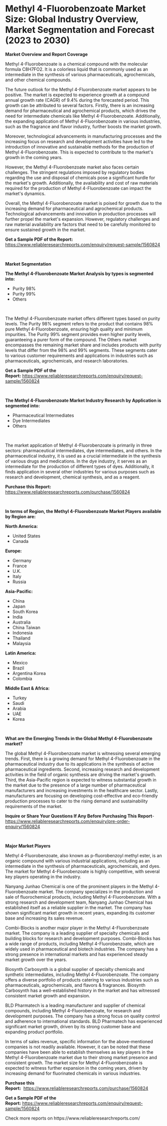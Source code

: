 <p><h1>Methyl 4-Fluorobenzoate Market Size: Global Industry Overview, Market Segmentation and Forecast (2023 to 2030)</h1></p><p><strong>Market Overview and Report Coverage</strong></p>
<p><p>Methyl 4-Fluorobenzoate is a chemical compound with the molecular formula C8H7FO2. It is a colorless liquid that is commonly used as an intermediate in the synthesis of various pharmaceuticals, agrochemicals, and other chemical compounds.</p><p>The future outlook for the Methyl 4-Fluorobenzoate market appears to be positive. The market is expected to experience growth at a compound annual growth rate (CAGR) of 9.4% during the forecasted period. This growth can be attributed to several factors. Firstly, there is an increasing demand for pharmaceutical and agrochemical products, which drives the need for intermediate chemicals like Methyl 4-Fluorobenzoate. Additionally, the expanding application of Methyl 4-Fluorobenzoate in various industries, such as the fragrance and flavor industry, further boosts the market growth.</p><p>Moreover, technological advancements in manufacturing processes and the increasing focus on research and development activities have led to the introduction of innovative and sustainable methods for the production of Methyl 4-Fluorobenzoate. This is expected to contribute to the market's growth in the coming years.</p><p>However, the Methyl 4-Fluorobenzoate market also faces certain challenges. The stringent regulations imposed by regulatory bodies regarding the use and disposal of chemicals pose a significant hurdle for the market's growth. Additionally, the availability and cost of raw materials required for the production of Methyl 4-Fluorobenzoate can impact the market's dynamics.</p><p>Overall, the Methyl 4-Fluorobenzoate market is poised for growth due to the increasing demand for pharmaceutical and agrochemical products. Technological advancements and innovation in production processes will further propel the market's expansion. However, regulatory challenges and raw material availability are factors that need to be carefully monitored to ensure sustained growth in the market.</p></p>
<p><strong>Get a Sample PDF of the Report:</strong> <a href="https://www.reliableresearchreports.com/enquiry/request-sample/1560824">https://www.reliableresearchreports.com/enquiry/request-sample/1560824</a></p>
<p>&nbsp;</p>
<p><strong>Market Segmentation</strong></p>
<p><strong>The Methyl 4-Fluorobenzoate Market Analysis by types is segmented into:</strong></p>
<p><ul><li>Purity 98%</li><li>Purity 99%</li><li>Others</li></ul></p>
<p>&nbsp;</p>
<p><p>The Methyl 4-Fluorobenzoate market offers different types based on purity levels. The Purity 98% segment refers to the product that contains 98% pure Methyl 4-Fluorobenzoate, ensuring high quality and minimum impurities. The Purity 99% segment provides even higher purity levels, guaranteeing a purer form of the compound. The Others market encompasses the remaining market share and includes products with purity levels that differ from the 98% and 99% segments. These segments cater to various customer requirements and applications in industries such as pharmaceuticals, agrochemicals, and research laboratories.</p></p>
<p><strong>Get a Sample PDF of the Report:</strong>&nbsp;<a href="https://www.reliableresearchreports.com/enquiry/request-sample/1560824">https://www.reliableresearchreports.com/enquiry/request-sample/1560824</a></p>
<p>&nbsp;</p>
<p><strong>The Methyl 4-Fluorobenzoate Market Industry Research by Application is segmented into:</strong></p>
<p><ul><li>Pharmaceutical Intermediates</li><li>Dye Intermediates</li><li>Others</li></ul></p>
<p>&nbsp;</p>
<p><p>The market application of Methyl 4-Fluorobenzoate is primarily in three sectors: pharmaceutical intermediates, dye intermediates, and others. In the pharmaceutical industry, it is used as a crucial intermediate in the synthesis of various drugs and medications. In the dye industry, it serves as an intermediate for the production of different types of dyes. Additionally, it finds application in several other industries for various purposes such as research and development, chemical synthesis, and as a reagent.</p></p>
<p><strong>Purchase this Report:</strong>&nbsp; <a href="https://www.reliableresearchreports.com/purchase/1560824">https://www.reliableresearchreports.com/purchase/1560824</a></p>
<p>&nbsp;</p>
<p><strong>In terms of Region, the Methyl 4-Fluorobenzoate Market Players available by Region are:</strong></p>
<p>
    <p> <strong> North America: </strong>
        <ul>
            <li>United States</li>
            <li>Canada</li>
        </ul>
        </p> 
    <p> <strong> Europe: </strong>
        <ul>
            <li>Germany</li>
            <li>France</li>
            <li>U.K.</li>
            <li>Italy</li>
            <li>Russia</li>
        </ul>
        </p> 
    <p> <strong> Asia-Pacific: </strong>
        <ul>
            <li>China</li>
            <li>Japan</li>
            <li>South Korea</li>
            <li>India</li>
            <li>Australia</li>
            <li>China Taiwan</li>
            <li>Indonesia</li>
            <li>Thailand</li>
            <li>Malaysia</li>
        </ul>
        </p> 
    <p> <strong> Latin America: </strong>
        <ul>
            <li>Mexico</li>
            <li>Brazil</li>
            <li>Argentina Korea</li>
            <li>Colombia</li>
        </ul>
        </p> 
    <p> <strong> Middle East & Africa: </strong>
        <ul>
            <li>Turkey</li>
            <li>Saudi</li>
            <li>Arabia</li>
            <li>UAE</li>
            <li>Korea</li>
        </ul>
    </p>
    </p>
<p>&nbsp;</p>
<p><strong>What are the Emerging Trends in the Global Methyl 4-Fluorobenzoate market?</strong></p>
<p><p>The global Methyl 4-Fluorobenzoate market is witnessing several emerging trends. First, there is a growing demand for Methyl 4-Fluorobenzoate in the pharmaceutical industry due to its applications in the synthesis of active pharmaceutical ingredients. Second, increasing research and development activities in the field of organic synthesis are driving the market's growth. Third, the Asia-Pacific region is expected to witness substantial growth in the market due to the presence of a large number of pharmaceutical manufacturers and increasing investments in the healthcare sector. Lastly, manufacturers are focusing on developing cost-effective and eco-friendly production processes to cater to the rising demand and sustainability requirements of the market.</p></p>
<p><strong>Inquire or Share Your Questions If Any Before Purchasing This Report</strong>- <a href="https://www.reliableresearchreports.com/enquiry/pre-order-enquiry/1560824">https://www.reliableresearchreports.com/enquiry/pre-order-enquiry/1560824</a></p>
<p>&nbsp;</p>
<p><strong>Major Market Players</strong></p>
<p><p>Methyl 4-Fluorobenzoate, also known as p-fluorobenzoyl methyl ester, is an organic compound with various industrial applications, including as an intermediate in the synthesis of pharmaceuticals, agrochemicals, and dyes. The market for Methyl 4-Fluorobenzoate is highly competitive, with several key players operating in the industry.</p><p>Nanyang Junhao Chemical is one of the prominent players in the Methyl 4-Fluorobenzoate market. The company specializes in the production and sale of fluorochemical products, including Methyl 4-Fluorobenzoate. With a strong research and development team, Nanyang Junhao Chemical has established itself as a reliable supplier in the market. The company has shown significant market growth in recent years, expanding its customer base and increasing its sales revenue.</p><p>Combi-Blocks is another major player in the Methyl 4-Fluorobenzoate market. The company is a leading supplier of specialty chemicals and building blocks for research and development purposes. Combi-Blocks has a wide range of products, including Methyl 4-Fluorobenzoate, which are widely used in pharmaceutical and biotech industries. The company has a strong presence in international markets and has experienced steady market growth over the years.</p><p>Biosynth Carbosynth is a global supplier of specialty chemicals and synthetic intermediates, including Methyl 4-Fluorobenzoate. The company offers a diverse portfolio of products catering to various industries such as pharmaceuticals, agrochemicals, and flavors & fragrances. Biosynth Carbosynth has a well-established history in the market and has witnessed consistent market growth and expansion.</p><p>BLD Pharmatech is a leading manufacturer and supplier of chemical compounds, including Methyl 4-Fluorobenzoate, for research and development purposes. The company has a strong focus on quality control and adherence to international standards. BLD Pharmatech has experienced significant market growth, driven by its strong customer base and expanding product portfolio.</p><p>In terms of sales revenue, specific information for the above-mentioned companies is not readily available. However, it can be noted that these companies have been able to establish themselves as key players in the Methyl 4-Fluorobenzoate market due to their strong market presence and consistent growth. The market size for Methyl 4-Fluorobenzoate is expected to witness further expansion in the coming years, driven by increasing demand for fluorinated chemicals in various industries.</p></p>
<p><strong>Purchase this Report:</strong>&nbsp;&nbsp;<a href="https://www.reliableresearchreports.com/purchase/1560824">https://www.reliableresearchreports.com/purchase/1560824</a></p>
<p></p>
<p><strong>Get a Sample PDF of the Report:</strong>&nbsp;<a href="https://www.reliableresearchreports.com/enquiry/request-sample/1560824">https://www.reliableresearchreports.com/enquiry/request-sample/1560824</a></p>
<p>Check more reports on https://www.reliableresearchreports.com/</p>